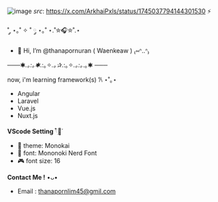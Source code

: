 ![image](https://github.com/thanapornuran/thanapornuran/assets/159028034/5bdabebb-cd12-4245-850b-7749aa7cda59)
𝘴𝘳𝘤: https://x.com/ArkhaiPxls/status/1745037794144301530 ⚡

˚ ༘ ⋆｡˚ ✧ ˚ ༘ ⋆｡˚ ⋆.˚✮🎧✮˚.⋆

- 👋 Hi, I’m @thanapornuran ( Waenkeaw ) ₍⑅ᐢ..ᐢ₎

───✱*.｡:｡✱*.:｡✧*.｡✰*.:｡✧*.｡:｡*.｡✱ ───

now, i'm learning framework(s) 𐙚 ⋆˚｡⋆
- Angular
- Laravel
- Vue.js
- Nuxt.js

**VScode Setting** 𓍢ִ໋🌷͙֒
- 👾 theme: Monokai
- 🌃 font: Mononoki Nerd Font
- 🎮 font size: 16

**Contact Me !** •ᴗ•
- Email : thanapornlim45@gmil.com

<!---
thanapornuran/thanapornuran is a ✨ special ✨ repository because its `README.md` (this file) appears on your GitHub profile.
You can click the Preview link to take a look at your changes.
--->
